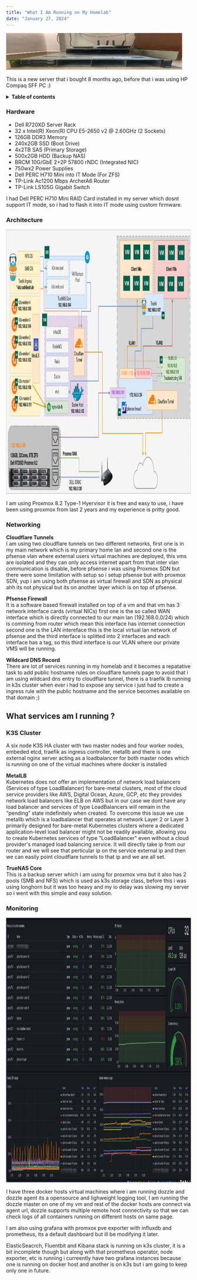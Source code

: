 ```yaml
---
title: "What I Am Running on My Homelab"
date: "January 27, 2024"
---
```


<img alt="1" src="https://raw.githubusercontent.com/x64nik/blog/refs/heads/main/public/images/rack.png" width="480" height="100"/>

This is a new server that i bought 8 months ago, before that i was using HP Compaq SFF PC :) 

<details>
<summary><b>Table of contents</b></summary>

- [Hardware](#hardware)
- [Architecture](#architecture)
- [Storge](#storage)
- [Networking](#networking)
- [Services](#services)

</details>


<a id="hardware"></a>

### Hardware

- Dell R720XD Server Rack <br/>
- 32 x Intel(R) Xeon(R) CPU E5-2650 v2 @ 2.60GHz (2 Sockets) <br/>
- 126GB DDR3 Memory   <br/>
- 240x2GB SSD (Boot Drive) <br/>
- 4x2TB SAS (Primary Storage) <br/>
- 500x2GB HDD (Backup NAS) <br/>
- BRCM 10G/GbE 2+2P 57800 rNDC (Integrated NIC) <br/>
- 750wx2 Power Supplies <br/>
- Dell PERC H710 Mini into IT Mode (For ZFS) <br/>
- TP-Link Ac1200 Mbps ArcherA6 Router <br/>
- TP-Link LS105G Gigabit Switch <br/>

I had Dell PERC H710 Mini RAID Card installed in my server which dosnt support IT mode, so i had to flash it into IT mode using custom firmware. 

<a id="architecture"></a>

### Architecture

<img alt="1" src="https://raw.githubusercontent.com/x64nik/blog/refs/heads/main/public/images/homelab-diagram.png" width="1280" height="720"/>


I am using Proxmox 8.2 Type-1 Hyervisor it is free and easy to use, i have been using proxmox from last 2 years and my experience is pritty good.

<a id="networking"></a>

### Networking

**Cloudflare Tunnels**<br>
I am using two cloudflare tunnels on two different networks, first one is in my main network which is my primary home lan and second one is the pfsense vlan where external users virtual machines are deployed, this vms are isolated and they can only access internet apart from that inter vlan communication is disable, before pfsense i was using Proxmox SDN but there were some limitation with setup so i setup pfsense but with proxmox SDN, yup i am using both pfsense as virtual firewall and SDN as physical ahh its not physical but its on another layer which is on top of pfsense.


**Pfsense Firewall**<br>
It is a software based firewall installed on top of a vm and that vm has 3 network interface cards (virtual NICs) first one is the so called WAN interface which is directly connected to our main lan (192.168.0.0/24) which is comming from router which mean this interface has internet connection second one is the LAN intereface this is the local virtual lan network of pfsense and the third interface is splitted into 2 interfaces and each interface has a tag, so this third interface is our VLAN where our private VMS will be running.


**Wildcard DNS Record**<br>
There are lot of services running in my homelab and it becomes a repatative task to add public hostname rules on cloudflare tunnels page to avoid that i am using wildcard dns entry to cloudflare tunnel, there is  a traefik lb running in k3s cluster when ever i had to expose any service i just had to create a ingress rule with the public hostname and the service becomes available on that domain ;)


<a id="services"></a>

## What services am I running ?

### K3S Cluster

A six node K3S HA cluster with two master nodes and four worker nodes, embeded etcd, traefik as ingress controller, metallb and there is one external nginx server acting as a loadbalancer for both master nodes which is running on one of the virtual machines where docker is installed 

**MetalLB**<br>
Kubernetes does not offer an implementation of network load balancers (Services of type LoadBalancer) for bare-metal clusters, most of the cloud service providers like AWS, Digital Ocean, Azure, GCP, etc they provides network load balancers like ELB on AWS but in our case we dont have any load balancer and services of type LoadBalancers will remain in the “pending” state indefinitely when created. To overcome this issue we use metallb which is a loadbalancer that operates at network Layer 2 or Layer 3 primarily designed for bare-metal Kubernetes clusters where a dedicated application-level load balancer might not be readily available, allowing you to create Kubernetes services of type "LoadBalancer" even without a cloud provider's managed load balancing service. It will directly take ip from our router and we will see  that perticular ip on the service external ip and then we can easily point cloudflare tunnels to that ip and we are all set.


**TrueNAS Core**<br>
This is a backup server which i am using for proxmox vms but it also has 2 pools (SMB and NFS) which is used as k3s storage class, before this i was using longhorn but it was too heavy and my io delay was slowing my server so i went with this simple and easy solution.

### Monitoring 

<img alt="1" src="https://raw.githubusercontent.com/x64nik/blog/refs/heads/main/public/images/dash.png" width="1280" height="720"/>


I have three docker hosts virtual machines where i am running dozzle and dozzle agent its a opensource and lighweight logging tool, I am running the dozzle master on one of my vm and rest of the docker hosts are connect via agent url, dozzle supports multiple remote host connectivity so that we can check logs of all containers running on different hosts on same page.   


I am also using grafana with promxox pve exporter with influxdb and prometheus, its a default dashboard but ill be modifying it later.

ElasticSeacrch, Fluentbit and Kibana stack is running on k3s cluster, it is  a bit incomplete though but along with that prometheus operator, node exporter, etc is running i curreently have two grafana instances because one is running on docker host and another is on k3s but i am going to keep only one in future.

